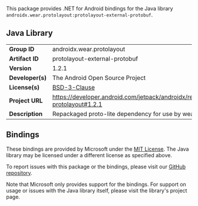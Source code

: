 This package provides .NET for Android bindings for the Java library `androidx.wear.protolayout:protolayout-external-protobuf`.

## Java Library

| | |
|-|-|
| **Group ID** | androidx.wear.protolayout |
| **Artifact ID** | protolayout-external-protobuf |
| **Version** | 1.2.1 |
| **Developer(s)** | The Android Open Source Project |
| **License(s)** | [BSD-3-Clause](https://opensource.org/licenses/BSD-3-Clause) |
| **Project URL** | https://developer.android.com/jetpack/androidx/releases/wear-protolayout#1.2.1 |
| **Description** | Repackaged proto-lite dependency for use by wear |

## Bindings

These bindings are provided by Microsoft under the [MIT License](https://opensource.org/licenses/MIT). The Java
library may be licensed under a different license as specified above.

To report issues with this package or the bindings, please visit our [GitHub repository](https://aka.ms/android-libraries).

Note that Microsoft only provides support for the bindings. For support on
usage or issues with the Java library itself, please visit the library's project page.
